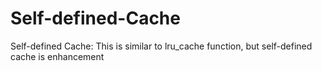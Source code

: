 # Self-defined-Cache
Self-defined Cache:
This is similar to lru_cache function, but self-defined cache is enhancement

